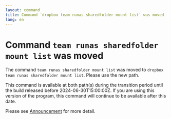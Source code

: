 ```yaml
---
layout: command
title: Command `dropbox team runas sharedfolder mount list` was moved
lang: en
---
```


# Command `team runas sharedfolder mount list` was moved

The command `team runas sharedfolder mount list` was moved to `dropbox team runas sharedfolder mount list`. Please use the new path.

This command is available at both path(s) during the transition period until the build released before 2024-06-30T15:00:00Z. If you are using this version of the program, this command will continue to be available after this date.

Please see [Announcement](https://github.com/watermint/toolbox/discussions/799) for more detail.


